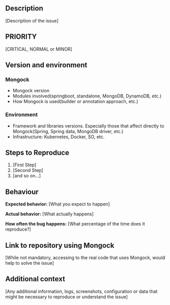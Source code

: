 
## Description

[Description of the issue]

## PRIORITY

[CRITICAL, NORMAL or MINOR]

## Version and environment

### Mongock
- Mongock version
- Modules involved(springboot, standalone, MongoDB, DynamoDB, etc.)
- How Mongock is used(builder or annotation approach, etc.)

### Environment
- Framework and libraries versions. Especially those that affect directly to Mongock(Spring, Spring data, MongoDB driver, etc.)
- Infrastructure: Kubernetes, Docker, SO, etc.

## Steps to Reproduce

1. [First Step]
2. [Second Step]
3. [and so on...]

## Behaviour

**Expected behavior:** [What you expect to happen]

**Actual behavior:** [What actually happens]

**How often the bug happens:** [What percentage of the time does it reproduce?]

## Link to repository using Mongock

[While not mandatory, accessing to the real code that uses Mongock, would help to solve the issue]

## Additional context

[Any additional information, logs, screenshots, configuration or data that might be necessary to reproduce or understand the issue]
